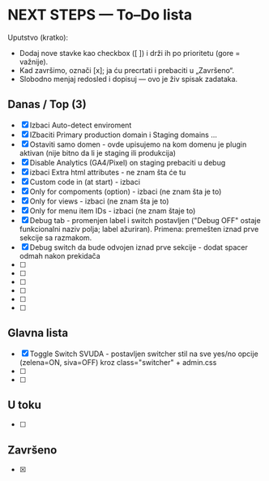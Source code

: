 # NEXT STEPS — To–Do lista

Uputstvo (kratko):

- Dodaj nove stavke kao checkbox ([ ]) i drži ih po prioritetu (gore = važnije).
- Kad završimo, označi [x]; ja ću precrtati i prebaciti u „Završeno“.
- Slobodno menjaj redosled i dopisuj — ovo je živ spisak zadataka.

## Danas / Top (3)

- [x] Izbaci Auto-detect enviroment
- [x] IZbaciti Primary production domain i Staging domains ...
- [x] Ostaviti samo domen - ovde upisujemo na kom domenu je plugin aktivan (nije bitno da li je staging ili produkcija)
- [x] Disable Analytics (GA4/Pixel) on staging prebaciti u debug
- [x] izbaci Extra html attributes - ne znam šta će tu
- [x] Custom code in <head> (at start) - izbaci
- [x] Only for compoments (option) - izbaci (ne znam šta je to)
- [x] Only for views - izbaci (ne znam šta je to)
- [x] Only for menu item IDs - izbaci (ne znam štaje to)
- [x] Debug tab - promenjen label i switch postavljen ("Debug OFF" ostaje funkcionalni naziv polja; label ažuriran). Primena: premešten iznad prve sekcije sa razmakom.
- [x] Debug switch da bude odvojen iznad prve sekcije - dodat spacer odmah nakon prekidača
- [ ]
- [ ]
- [ ]
- [ ]
- [ ]
- [ ]

## Glavna lista

- [x] Toggle Switch SVUDA - postavljen switcher stil na sve yes/no opcije (zelena=ON, siva=OFF) kroz class="switcher" + admin.css
- [ ]
- [ ]

## U toku

- [ ]

## Završeno

- [x]
